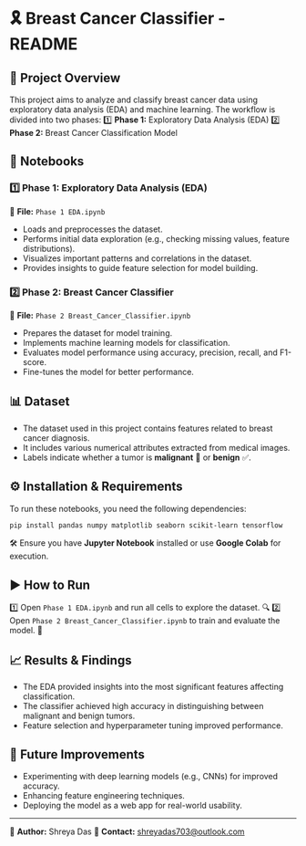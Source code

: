 # 🎗️ Breast Cancer Classifier - README

## 🚀 Project Overview
This project aims to analyze and classify breast cancer data using exploratory data analysis (EDA) and machine learning. The workflow is divided into two phases:
1️⃣ **Phase 1:** Exploratory Data Analysis (EDA)
2️⃣ **Phase 2:** Breast Cancer Classification Model

## 📂 Notebooks
### 1️⃣ Phase 1: Exploratory Data Analysis (EDA)
📌 **File:** `Phase 1 EDA.ipynb`
- Loads and preprocesses the dataset.
- Performs initial data exploration (e.g., checking missing values, feature distributions).
- Visualizes important patterns and correlations in the dataset.
- Provides insights to guide feature selection for model building.

### 2️⃣ Phase 2: Breast Cancer Classifier
📌 **File:** `Phase 2 Breast_Cancer_Classifier.ipynb`
- Prepares the dataset for model training.
- Implements machine learning models for classification.
- Evaluates model performance using accuracy, precision, recall, and F1-score.
- Fine-tunes the model for better performance.

## 📊 Dataset
- The dataset used in this project contains features related to breast cancer diagnosis.
- It includes various numerical attributes extracted from medical images.
- Labels indicate whether a tumor is **malignant** 🚨 or **benign** ✅.

## ⚙️ Installation & Requirements
To run these notebooks, you need the following dependencies:
```bash
pip install pandas numpy matplotlib seaborn scikit-learn tensorflow
```
🛠️ Ensure you have **Jupyter Notebook** installed or use **Google Colab** for execution.

## ▶️ How to Run
1️⃣ Open `Phase 1 EDA.ipynb` and run all cells to explore the dataset. 🔍
2️⃣ Open `Phase 2 Breast_Cancer_Classifier.ipynb` to train and evaluate the model. 🤖

## 📈 Results & Findings
- The EDA provided insights into the most significant features affecting classification.
- The classifier achieved high accuracy in distinguishing between malignant and benign tumors.
- Feature selection and hyperparameter tuning improved performance.

## 🌟 Future Improvements
- Experimenting with deep learning models (e.g., CNNs) for improved accuracy.
- Enhancing feature engineering techniques.
- Deploying the model as a web app for real-world usability.

---
📌 **Author:** Shreya Das 
📩 **Contact:** shreyadas703@outlook.com

